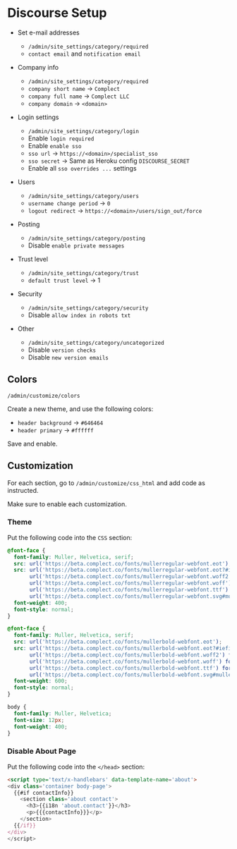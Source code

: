 # Discourse Setup

* Set e-mail addresses
  * `/admin/site_settings/category/required`
  * `contact email` and `notification email`

* Company info
  * `/admin/site_settings/category/required`
  * `company short name` -> `Complect`
  * `company full name` -> `Complect LLC`
  * `company domain` -> `<domain>`

* Login settings
  * `/admin/site_settings/category/login`
  * Enable `login required`
  * Enable `enable sso`
  * `sso url` -> `https://<domain>/specialist_sso`
  * `sso secret` -> Same as Heroku config `DISCOURSE_SECRET`
  * Enable all `sso overrides ...` settings

* Users
  * `/admin/site_settings/category/users`
  * `username change period` -> `0`
  * `logout redirect` -> `https://<domain>/users/sign_out/force`

* Posting
  * `/admin/site_settings/category/posting`
  * Disable `enable private messages`
  
* Trust level
  * `/admin/site_settings/category/trust`
  * `default trust level` -> 1

* Security
  * `/admin/site_settings/category/security`
  * Disable `allow index in robots txt`
  
* Other
  * `/admin/site_settings/category/uncategorized`
  * Disable `version checks`
  * Disable `new version emails`

## Colors

`/admin/customize/colors`

Create a new theme, and use the following colors:

* `header background` -> `#646464`
* `header primary` -> `#ffffff`

Save and enable.

## Customization

For each section, go to `/admin/customize/css_html` and add code as instructed.

Make sure to enable each customization.

### Theme

Put the following code into the `CSS` section:

```css
@font-face {
  font-family: Muller, Helvetica, serif;
  src: url('https://beta.complect.co/fonts/mullerregular-webfont.eot');
  src: url('https://beta.complect.co/fonts/mullerregular-webfont.eot?#iefix') format('embedded-opentype'),
       url('https://beta.complect.co/fonts/mullerregular-webfont.woff2') format('woff2'),
       url('https://beta.complect.co/fonts/mullerregular-webfont.woff') format('woff'),
       url('https://beta.complect.co/fonts/mullerregular-webfont.ttf') format('truetype'),
       url('https://beta.complect.co/fonts/mullerregular-webfont.svg#mullerregular') format('svg');
  font-weight: 400;
  font-style: normal;
}

@font-face {
  font-family: Muller, Helvetica, serif;
  src: url('https://beta.complect.co/fonts/mullerbold-webfont.eot');
  src: url('https://beta.complect.co/fonts/mullerbold-webfont.eot?#iefix') format('embedded-opentype'),
       url('https://beta.complect.co/fonts/mullerbold-webfont.woff2') format('woff2'),
       url('https://beta.complect.co/fonts/mullerbold-webfont.woff') format('woff'),
       url('https://beta.complect.co/fonts/mullerbold-webfont.ttf') format('truetype'),
       url('https://beta.complect.co/fonts/mullerbold-webfont.svg#mullerbold') format('svg');
  font-weight: 600;
  font-style: normal;
}

body {
  font-family: Muller, Helvetica;
  font-size: 12px;
  font-weight: 400;
}
```

### Disable About Page

Put the following code into the `</head>` section:

```html
<script type='text/x-handlebars' data-template-name='about'>
<div class='container body-page'>
  {{#if contactInfo}}
    <section class='about contact'>
      <h3>{{i18n 'about.contact'}}</h3>
      <p>{{{contactInfo}}}</p>
    </section>
  {{/if}}
</div>
</script>
```
